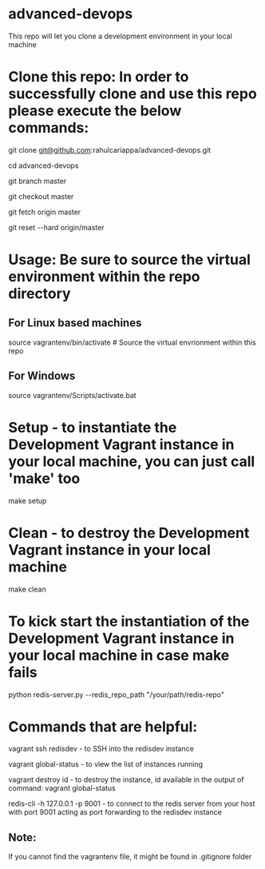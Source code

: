 # advanced-devops
This repo will let you clone a development environment in your local machine

# Clone this repo: In order to successfully clone and use this repo please execute the below commands:

git clone git@github.com:rahulcariappa/advanced-devops.git

cd advanced-devops

git branch master

git checkout master

git fetch origin master

git reset --hard origin/master

# Usage: Be sure to source the virtual environment within the repo directory

## For Linux based machines 
source vagrantenv/bin/activate # Source the virtual envrionment within this repo

## For Windows
source vagrantenv/Scripts/activate.bat

# Setup - to instantiate the Development Vagrant instance in your local machine, you can just call 'make' too
make setup

# Clean - to destroy the Development Vagrant instance in your local machine
make clean

# To kick start the instantiation of the Development Vagrant instance in your local machine in case make fails
python redis-server.py --redis_repo_path "/your/path/redis-repo"

# Commands that are helpful:
vagrant ssh redisdev - to SSH into the redisdev instance

vagrant global-status - to view the list of instances running

vagrant destroy id - to destroy the instance, id available in the output of command: vagrant global-status

redis-cli -h 127.0.0.1 -p 9001  - to connect to the redis server from your host with port 9001 acting as port forwarding to the redisdev instance


## Note: 
If you cannot find the vagrantenv file, it might be found in .gitignore folder
